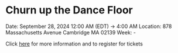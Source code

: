# Churn up the Dance Floor

Date: September 28, 2024 12:00 AM (EDT) → 4:00 AM
Location: 878 Massachusetts Avenue Cambridge MA 02139
Week: -

Click [here](https://www.eventbrite.com/e/friday-night-weekly-college-party-all-new-renovated-nightclub-18-to-enter-tickets-1029224557357?aff=oddtdtcreator) for more information and to register for tickets